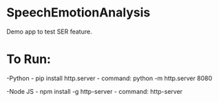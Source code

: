 # SpeechEmotionAnalysis
Demo app to test SER feature.

# To Run:

-Python
    - pip install http.server
    - command: python -m http.server 8080

-Node JS
    - npm install -g http-server
    - command: http-server

